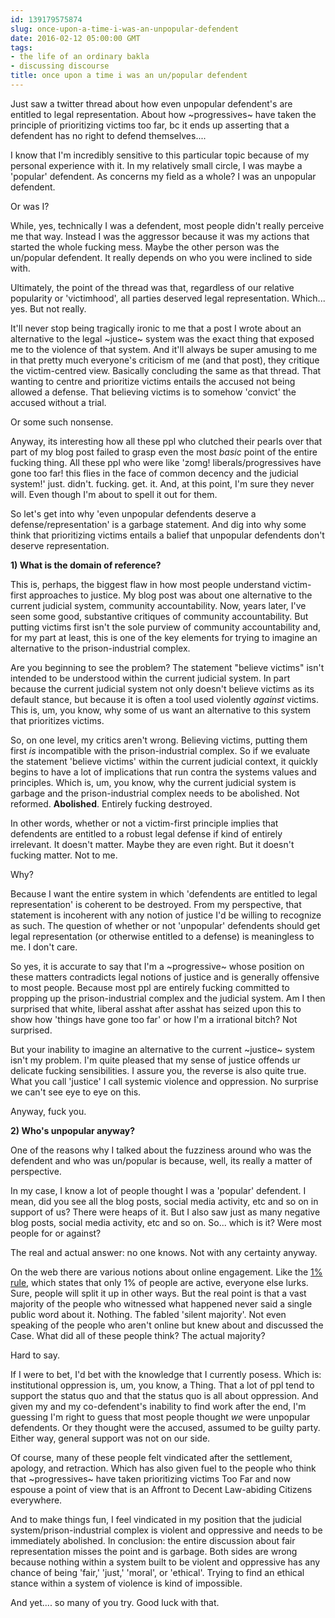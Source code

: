 ```yaml
---
id: 139179575874
slug: once-upon-a-time-i-was-an-unpopular-defendent
date: 2016-02-12 05:00:00 GMT
tags:
- the life of an ordinary bakla
- discussing discourse
title: once upon a time i was an un/popular defendent
---
```

Just saw a twitter thread about how even unpopular defendent's are entitled to legal representation. About how ~progressives~ have taken the principle of prioritizing victims too far, bc it ends up asserting that a defendent has no right to defend themselves....

I know that I'm incredibly sensitive to this particular topic because of my personal experience with it. In my relatively small circle, I was maybe a 'popular' defendent. As concerns my field as a whole? I was an unpopular defendent.

Or was I?

While, yes, technically I was a defendent, most people didn't really perceive me that way. Instead I was the aggressor because it was my actions that started the whole fucking mess. Maybe the other person was the un/popular defendent. It really depends on who you were inclined to side with. 

Ultimately, the point of the thread was that, regardless of our relative popularity or 'victimhood', all parties deserved legal representation. Which... yes. But not really. 

It'll never stop being tragically ironic to me that a post I wrote about an alternative to the legal ~justice~ system was the exact thing that exposed me to the violence of that system. And it'll always be super amusing to me in that pretty much everyone's criticism of me (and that post), they critique the victim-centred view. Basically concluding the same as that thread. That wanting to centre and prioritize victims entails the accused not being allowed a defense. That believing victims is to somehow 'convict' the accused without a trial.

Or some such nonsense.

Anyway, its interesting how all these ppl who clutched their pearls over that part of my blog post failed to grasp even the most *basic* point of the entire fucking thing. All these ppl who were like 'zomg! liberals/progressives have gone too far! this flies in the face of common decency and the judicial system!' just. didn't. fucking. get. it. And, at this point, I'm sure they never will. Even though I'm about to spell it out for them.

So let's get into why 'even unpopular defendents deserve a defense/representation' is a garbage statement. And dig into why some think that prioritizing victims entails a balief that unpopular defendents don't deserve representation.

**1) What is the domain of reference?**

This is, perhaps, the biggest flaw in how most people understand victim-first approaches to justice. My blog post was about one alternative to the current judicial system, community accountability. Now, years later, I've seen some good, substantive critiques of community accountability. But putting victims first isn't the sole purview of community accountability and, for my part at least, this is one of the key elements for trying to imagine an alternative to the prison-industrial complex.

Are you beginning to see the problem? The statement "believe victims" isn't intended to be understood within the current judicial system. In part because the current judicial system not only doesn't believe victims as its default stance, but because it is often a tool used violently *against* victims. This is, um, you know, why some of us want an alternative to this system that prioritizes victims.

So, on one level, my critics aren't wrong. Believing victims, putting them first *is* incompatible with the prison-industrial complex. So if we evaluate the statement 'believe victims' within the current judicial context, it quickly begins to have a lot of implications that run contra the systems values and principles. Which is, um, you know, why the current judicial system is garbage and the prison-industrial complex needs to be abolished. Not reformed. **Abolished**. Entirely fucking destroyed.

In other words, whether or not a victim-first principle implies that defendents are entitled to a robust legal defense if kind of entirely irrelevant. It doesn't matter. Maybe they are even right. But it doesn't fucking matter. Not to me.

Why?

Because I want the entire system in which 'defendents are entitled to legal representation' is coherent to be destroyed. From my perspective, that statement is incoherent with any notion of justice I'd be willing to recognize as such. The question of whether or not 'unpopular' defendents should get legal representation (or otherwise entitled to a defense) is meaningless to me. I don't care. 

So yes, it is accurate to say that I'm a ~progressive~ whose position on these matters contradicts legal notions of justice and is generally offensive to most people. Because most ppl are entirely fucking committed to propping up the prison-industrial complex and the judicial system. Am I then surprised that white, liberal asshat after asshat has seized upon this to show how 'things have gone too far' or how I'm a irrational bitch? Not surprised.

But your inability to imagine an alternative to the current ~justice~ system isn't my problem. I'm quite pleased that my sense of justice offends ur delicate fucking sensibilities. I assure you, the reverse is also quite true. What you call 'justice' I call systemic violence and oppression. No surprise we can't see eye to eye on this.

Anyway, fuck you.

**2) Who's unpopular anyway?**

One of the reasons why I talked about the fuzziness around who was the defendent and who was un/popular is because, well, its really a matter of perspective.

In my case, I know a lot of people thought I was a 'popular' defendent. I mean, did you see all the blog posts, social media activity, etc and so on in support of us? There were heaps of it. But I also saw just as many negative blog posts, social media activity, etc and so on. So... which is it? Were most people for or against?

The real and actual answer: no one knows. Not with any certainty anyway.

On the web there are various notions about online engagement. Like the [1% rule][one], which states that only 1% of people are active, everyone else lurks. Sure, people will split it up in other ways. But the real point is that a vast majority of the people who witnessed what happened never said a single public word about it. Nothing. The fabled 'silent majority'. Not even speaking of the people who aren't online but knew about and discussed the Case. What did all of these people think? The actual majority?

Hard to say.

If I were to bet, I'd bet with the knowledge that I currently posess. Which is: institutional oppression is, um, you know, a Thing. That a lot of ppl tend to support the status quo and that the status quo is all about oppression. And given my and my co-defendent's inability to find work after the end, I'm guessing I'm right to guess that most people thought *we* were unpopular defendents. Or they thought were the accused, assumed to be guilty party. Either way, general support was not on our side.

Of course, many of these people felt vindicated after the settlement, apology, and retraction. Which has also given fuel to the people who think that ~progressives~ have taken prioritizing victims Too Far and now espouse a point of view that is an Affront to Decent Law-abiding Citizens everywhere.

And to make things fun, I feel vindicated in my position that the judicial system/prison-industrial complex is violent and oppressive and needs to be immediately abolished.
In conclusion: the entire discussion about fair representation misses the point and is garbage. Both sides are wrong because nothing within a system built to be violent and oppressive has any chance of being 'fair,' 'just,' 'moral', or 'ethical'. Trying to find an ethical stance within a system of violence is kind of impossible.

And yet.... so many of you try. Good luck with that.

[one]: https://en.wikipedia.org/wiki/1%25_rule_(Internet_culture)#Definition